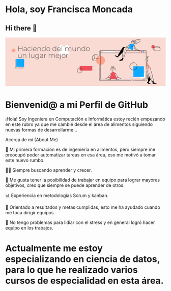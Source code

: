 # Hola, soy Francisca Moncada
## Hi there 👋
![Mi Banner de Perfil](./banner-perfil.png)
# Bienvenid@ a mi Perfil de GitHub
¡Hola! Soy Ingeniera en Computación e Informática estoy recién empezando en este rubro ya que me cambié desde el área de alimentos siguiendo nuevas formas de desarrollarme...

Acerca de mí (About Me)

💼 Mi primera formación es de ingeniería en alimentos, pero siempre me preocupó poder automatizar tareas en esa área, eso me motivó a tomar este nuevo rumbo.

👨‍💻 Siempre buscando aprender y crecer. 

🤝 Me gusta tener la posibilidad de trabajar en equipo para lograr mayores objetivos, creo que siempre se puede aprender de otros.

📊 Experiencia en metodologías Scrum y kanban.

🎯 Orientado a resultados y metas cumplidas, esto me ha ayudado cuando me toca dirigir equipos.

🧐 No tengo problemas para lidiar con el stress y en general logró hacer equipo en los trabajos.

# Actualmente me estoy especializando en ciencia de datos, para lo que he realizado varios cursos de especialidad en esta área.
